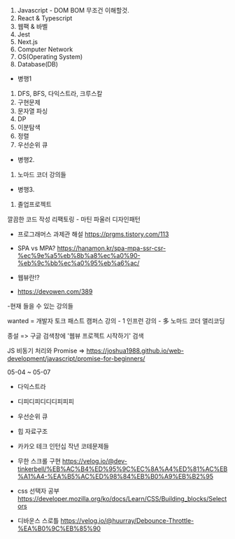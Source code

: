 1. Javascript - DOM BOM 무조건 이해할것.
2. React & Typescript 
3. 웹팩 & 바벨
4. Jest
5. Next.js
6. Computer Network
7. OS(Operating System)
8. Database(DB)


- 병행1
1. DFS, BFS, 다익스트라, 크루스칼
2. 구현문제
3. 문자열 파싱
4. DP
5. 이분탐색
6. 정렬
7. 우선순위 큐 
   
- 병행2.
1. 노마드 코더 강의들

- 병행3. 
1. 졸업프로젝트
  
깔끔한 코드 작성
리팩토링 - 마틴 파울러
디자인패턴


- 프로그래머스 과제관 해설
https://prgms.tistory.com/113


- SPA vs MPA?
https://hanamon.kr/spa-mpa-ssr-csr-%ec%9e%a5%eb%8b%a8%ec%a0%90-%eb%9c%bb%ec%a0%95%eb%a6%ac/

- 웹뷰란!?
- https://devowen.com/389

-현재 들을 수 있는 강의들

wanted = 개발자 토크
패스트 캠퍼스 강의 - 1
인프런 강의 - 多
노마드 코더
앨리코딩

종설 => 구글 검색창에 '웹뷰 프로젝트 시작하기' 검색

JS 비동기 처리와 Promise
=> https://joshua1988.github.io/web-development/javascript/promise-for-beginners/


05-04 ~ 05-07
- 다익스트라
- 디피디피디디디피피피
- 우선순위 큐 
- 힙 자료구조 
- 카카오 테크 인턴십 작년 코테문제들

- 무한 스크롤 구현
https://velog.io/@dev-tinkerbell/%EB%AC%B4%ED%95%9C%EC%8A%A4%ED%81%AC%EB%A1%A4-%EA%B5%AC%ED%98%84%EB%B0%A9%EB%B2%95

- css 선택자 공부 
https://developer.mozilla.org/ko/docs/Learn/CSS/Building_blocks/Selectors

- 디바운스 스로틀
https://velog.io/@huurray/Debounce-Throttle-%EA%B0%9C%EB%85%90